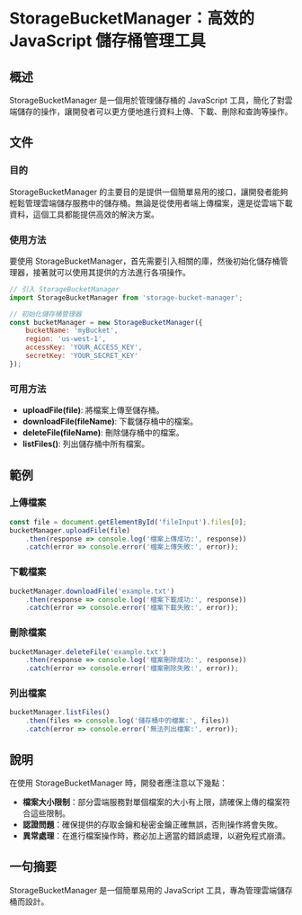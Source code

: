 <!--
Meta Description: # StorageBucketManager：高效的 JavaScript 儲存桶管理工具 ## 概述 StorageBucketManager 是一個用於管理儲存桶的 JavaScript 工具，簡化了對雲端儲存的操作，讓開發者可以更方便地進行資料上傳、下載、刪除和查詢等操作。 ## 文件 ###...
Meta Keywords: error, storagebucketmanager, javascript, console, response
-->

# StorageBucketManager：高效的 JavaScript 儲存桶管理工具

## 概述
StorageBucketManager 是一個用於管理儲存桶的 JavaScript 工具，簡化了對雲端儲存的操作，讓開發者可以更方便地進行資料上傳、下載、刪除和查詢等操作。

## 文件
### 目的
StorageBucketManager 的主要目的是提供一個簡單易用的接口，讓開發者能夠輕鬆管理雲端儲存服務中的儲存桶。無論是從使用者端上傳檔案，還是從雲端下載資料，這個工具都能提供高效的解決方案。

### 使用方法
要使用 StorageBucketManager，首先需要引入相關的庫，然後初始化儲存桶管理器，接著就可以使用其提供的方法進行各項操作。

```javascript
// 引入 StorageBucketManager
import StorageBucketManager from 'storage-bucket-manager';

// 初始化儲存桶管理器
const bucketManager = new StorageBucketManager({
    bucketName: 'myBucket',
    region: 'us-west-1',
    accessKey: 'YOUR_ACCESS_KEY',
    secretKey: 'YOUR_SECRET_KEY'
});
```

### 可用方法
- **uploadFile(file)**: 將檔案上傳至儲存桶。
- **downloadFile(fileName)**: 下載儲存桶中的檔案。
- **deleteFile(fileName)**: 刪除儲存桶中的檔案。
- **listFiles()**: 列出儲存桶中所有檔案。

## 範例
### 上傳檔案
```javascript
const file = document.getElementById('fileInput').files[0];
bucketManager.uploadFile(file)
    .then(response => console.log('檔案上傳成功:', response))
    .catch(error => console.error('檔案上傳失敗:', error));
```

### 下載檔案
```javascript
bucketManager.downloadFile('example.txt')
    .then(response => console.log('檔案下載成功:', response))
    .catch(error => console.error('檔案下載失敗:', error));
```

### 刪除檔案
```javascript
bucketManager.deleteFile('example.txt')
    .then(response => console.log('檔案刪除成功:', response))
    .catch(error => console.error('檔案刪除失敗:', error));
```

### 列出檔案
```javascript
bucketManager.listFiles()
    .then(files => console.log('儲存桶中的檔案:', files))
    .catch(error => console.error('無法列出檔案:', error));
```

## 說明
在使用 StorageBucketManager 時，開發者應注意以下幾點：
- **檔案大小限制**：部分雲端服務對單個檔案的大小有上限，請確保上傳的檔案符合這些限制。
- **認證問題**：確保提供的存取金鑰和秘密金鑰正確無誤，否則操作將會失敗。
- **異常處理**：在進行檔案操作時，務必加上適當的錯誤處理，以避免程式崩潰。

## 一句摘要
StorageBucketManager 是一個簡單易用的 JavaScript 工具，專為管理雲端儲存桶而設計。